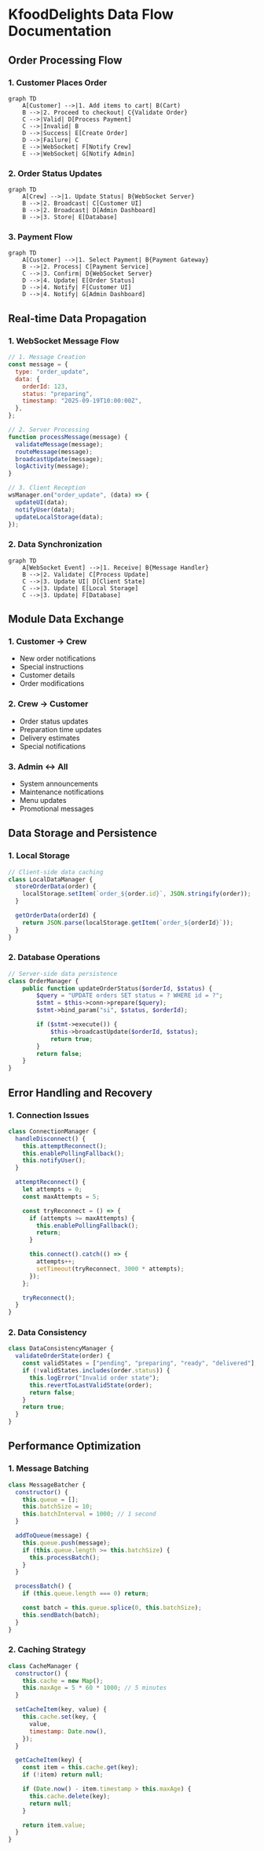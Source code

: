 # KfoodDelights Data Flow Documentation

## Order Processing Flow

### 1. Customer Places Order

```mermaid
graph TD
    A[Customer] -->|1. Add items to cart| B(Cart)
    B -->|2. Proceed to checkout| C{Validate Order}
    C -->|Valid| D[Process Payment]
    C -->|Invalid| B
    D -->|Success| E[Create Order]
    D -->|Failure| C
    E -->|WebSocket| F[Notify Crew]
    E -->|WebSocket| G[Notify Admin]
```

### 2. Order Status Updates

```mermaid
graph TD
    A[Crew] -->|1. Update Status| B{WebSocket Server}
    B -->|2. Broadcast| C[Customer UI]
    B -->|2. Broadcast| D[Admin Dashboard]
    B -->|3. Store| E[Database]
```

### 3. Payment Flow

```mermaid
graph TD
    A[Customer] -->|1. Select Payment| B{Payment Gateway}
    B -->|2. Process| C[Payment Service]
    C -->|3. Confirm| D{WebSocket Server}
    D -->|4. Update| E[Order Status]
    D -->|4. Notify| F[Customer UI]
    D -->|4. Notify| G[Admin Dashboard]
```

## Real-time Data Propagation

### 1. WebSocket Message Flow

```javascript
// 1. Message Creation
const message = {
  type: "order_update",
  data: {
    orderId: 123,
    status: "preparing",
    timestamp: "2025-09-19T10:00:00Z",
  },
};

// 2. Server Processing
function processMessage(message) {
  validateMessage(message);
  routeMessage(message);
  broadcastUpdate(message);
  logActivity(message);
}

// 3. Client Reception
wsManager.on("order_update", (data) => {
  updateUI(data);
  notifyUser(data);
  updateLocalStorage(data);
});
```

### 2. Data Synchronization

```mermaid
graph TD
    A[WebSocket Event] -->|1. Receive| B{Message Handler}
    B -->|2. Validate| C[Process Update]
    C -->|3. Update UI| D[Client State]
    C -->|3. Update| E[Local Storage]
    C -->|3. Update| F[Database]
```

## Module Data Exchange

### 1. Customer → Crew

- New order notifications
- Special instructions
- Customer details
- Order modifications

### 2. Crew → Customer

- Order status updates
- Preparation time updates
- Delivery estimates
- Special notifications

### 3. Admin ↔ All

- System announcements
- Maintenance notifications
- Menu updates
- Promotional messages

## Data Storage and Persistence

### 1. Local Storage

```javascript
// Client-side data caching
class LocalDataManager {
  storeOrderData(order) {
    localStorage.setItem(`order_${order.id}`, JSON.stringify(order));
  }

  getOrderData(orderId) {
    return JSON.parse(localStorage.getItem(`order_${orderId}`));
  }
}
```

### 2. Database Operations

```php
// Server-side data persistence
class OrderManager {
    public function updateOrderStatus($orderId, $status) {
        $query = "UPDATE orders SET status = ? WHERE id = ?";
        $stmt = $this->conn->prepare($query);
        $stmt->bind_param("si", $status, $orderId);

        if ($stmt->execute()) {
            $this->broadcastUpdate($orderId, $status);
            return true;
        }
        return false;
    }
}
```

## Error Handling and Recovery

### 1. Connection Issues

```javascript
class ConnectionManager {
  handleDisconnect() {
    this.attemptReconnect();
    this.enablePollingFallback();
    this.notifyUser();
  }

  attemptReconnect() {
    let attempts = 0;
    const maxAttempts = 5;

    const tryReconnect = () => {
      if (attempts >= maxAttempts) {
        this.enablePollingFallback();
        return;
      }

      this.connect().catch(() => {
        attempts++;
        setTimeout(tryReconnect, 3000 * attempts);
      });
    };

    tryReconnect();
  }
}
```

### 2. Data Consistency

```javascript
class DataConsistencyManager {
  validateOrderState(order) {
    const validStates = ["pending", "preparing", "ready", "delivered"];
    if (!validStates.includes(order.status)) {
      this.logError("Invalid order state");
      this.revertToLastValidState(order);
      return false;
    }
    return true;
  }
}
```

## Performance Optimization

### 1. Message Batching

```javascript
class MessageBatcher {
  constructor() {
    this.queue = [];
    this.batchSize = 10;
    this.batchInterval = 1000; // 1 second
  }

  addToQueue(message) {
    this.queue.push(message);
    if (this.queue.length >= this.batchSize) {
      this.processBatch();
    }
  }

  processBatch() {
    if (this.queue.length === 0) return;

    const batch = this.queue.splice(0, this.batchSize);
    this.sendBatch(batch);
  }
}
```

### 2. Caching Strategy

```javascript
class CacheManager {
  constructor() {
    this.cache = new Map();
    this.maxAge = 5 * 60 * 1000; // 5 minutes
  }

  setCacheItem(key, value) {
    this.cache.set(key, {
      value,
      timestamp: Date.now(),
    });
  }

  getCacheItem(key) {
    const item = this.cache.get(key);
    if (!item) return null;

    if (Date.now() - item.timestamp > this.maxAge) {
      this.cache.delete(key);
      return null;
    }

    return item.value;
  }
}
```
